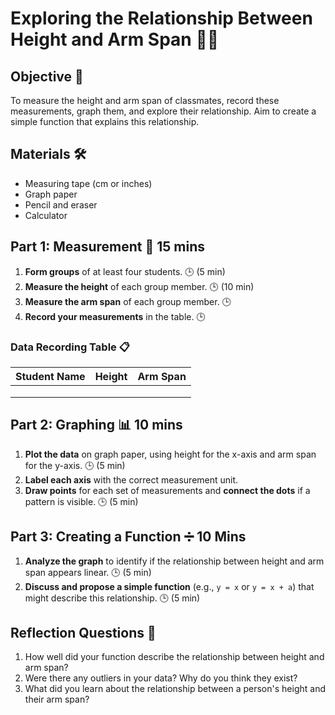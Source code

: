 # Exploring the Relationship Between Height and Arm Span 📏🤲

## Objective 🎯
To measure the height and arm span of classmates, record these measurements, graph them, and explore their relationship. Aim to create a simple function that explains this relationship.

## Materials 🛠️
- Measuring tape (cm or inches)
- Graph paper
- Pencil and eraser
- Calculator

## Part 1: Measurement 📐 15 mins
1. **Form groups** of at least four students. 🕒 (5 min)
2. **Measure the height** of each group member. 🕒 (10 min)
3. **Measure the arm span** of each group member. 🕒
4. **Record your measurements** in the table. 🕒 

### Data Recording Table 📋
| Student Name | Height | Arm Span |
|--------------|--------|----------|
|              |        |          |
|              |        |          |
|              |        |          |

## Part 2: Graphing 📊 10 mins
1. **Plot the data** on graph paper, using height for the x-axis and arm span for the y-axis. 🕒 (5 min)
2. **Label each axis** with the correct measurement unit. 
3. **Draw points** for each set of measurements and **connect the dots** if a pattern is visible. 🕒 (5 min)

## Part 3: Creating a Function ➗ 10 Mins
1. **Analyze the graph** to identify if the relationship between height and arm span appears linear. 🕒 (5 min)
2. **Discuss and propose a simple function** (e.g., `y = x` or `y = x + a`) that might describe this relationship. 🕒 (5 min)

## Reflection Questions 🤔
1. How well did your function describe the relationship between height and arm span?
2. Were there any outliers in your data? Why do you think they exist?
3. What did you learn about the relationship between a person's height and their arm span?

